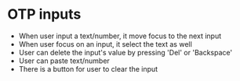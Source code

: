# OTP inputs

- When user input a text/number, it move focus to the next input
- When user focus on an input, it select the text as well
- User can delete the input's value by pressing 'Del' or 'Backspace'
- User can paste text/number
- There is a button for user to clear the input
